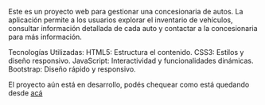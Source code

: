 Este es un proyecto web para gestionar una concesionaria de autos. La aplicación permite a los usuarios explorar el inventario de vehículos, consultar información detallada de cada auto y contactar a la concesionaria para más información. 

Tecnologías Utilizadas:
HTML5: Estructura el contenido.
CSS3: Estilos y diseño responsivo.
JavaScript: Interactividad y funcionalidades dinámicas.
Bootstrap: Diseño rápido y responsivo.


El proyecto aún está en desarrollo, podés chequear como está quedando desde [acá](https://dediosdi.github.io/WebConcesionariaDeAutos/)
